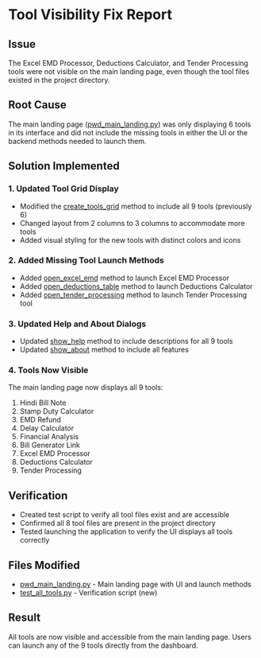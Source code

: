 # Tool Visibility Fix Report

## Issue
The Excel EMD Processor, Deductions Calculator, and Tender Processing tools were not visible on the main landing page, even though the tool files existed in the project directory.

## Root Cause
The main landing page ([pwd_main_landing.py](file:///c%3A/Users/Rajkumar/PWD-Tools-Genspark/pwd_main_landing.py)) was only displaying 6 tools in its interface and did not include the missing tools in either the UI or the backend methods needed to launch them.

## Solution Implemented

### 1. Updated Tool Grid Display
- Modified the [create_tools_grid](file:///c%3A/Users/Rajkumar/PWD-Tools-Genspark/pwd_main_landing.py#L102-L182) method to include all 9 tools (previously 6)
- Changed layout from 2 columns to 3 columns to accommodate more tools
- Added visual styling for the new tools with distinct colors and icons

### 2. Added Missing Tool Launch Methods
- Added [open_excel_emd](file:///c%3A/Users/Rajkumar/PWD-Tools-Genspark/pwd_main_landing.py#L452-L483) method to launch Excel EMD Processor
- Added [open_deductions_table](file:///c%3A/Users/Rajkumar/PWD-Tools-Genspark/pwd_main_landing.py#L485-L516) method to launch Deductions Calculator
- Added [open_tender_processing](file:///c%3A/Users/Rajkumar/PWD-Tools-Genspark/pwd_main_landing.py#L518-L549) method to launch Tender Processing tool

### 3. Updated Help and About Dialogs
- Updated [show_help](file:///c%3A/Users/Rajkumar/PWD-Tools-Genspark/pwd_main_landing.py#L551-L572) method to include descriptions for all 9 tools
- Updated [show_about](file:///c%3A/Users/Rajkumar/PWD-Tools-Genspark/pwd_main_landing.py#L574-L596) method to include all features

### 4. Tools Now Visible
The main landing page now displays all 9 tools:
1. Hindi Bill Note
2. Stamp Duty Calculator
3. EMD Refund
4. Delay Calculator
5. Financial Analysis
6. Bill Generator Link
7. Excel EMD Processor
8. Deductions Calculator
9. Tender Processing

## Verification
- Created test script to verify all tool files exist and are accessible
- Confirmed all 8 tool files are present in the project directory
- Tested launching the application to verify the UI displays all tools correctly

## Files Modified
- [pwd_main_landing.py](file:///c%3A/Users/Rajkumar/PWD-Tools-Genspark/pwd_main_landing.py) - Main landing page with UI and launch methods
- [test_all_tools.py](file:///c%3A/Users/Rajkumar/PWD-Tools-Genspark/test_all_tools.py) - Verification script (new)

## Result
All tools are now visible and accessible from the main landing page. Users can launch any of the 9 tools directly from the dashboard.